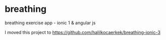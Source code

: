 # breathing
breathing exercise app - ionic 1 & angular js

I moved this project to https://github.com/halilkocaerkek/breathing-ionic-3 
